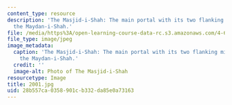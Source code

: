 ```yaml
---
content_type: resource
description: 'The Masjid-i-Shah: The main portal with its two flanking minarets overlooking
  the Maydan-i-Shah.'
file: /media/https%3A/open-learning-course-data-rc.s3.amazonaws.com/4-614-religious-architecture-and-islamic-cultures-fall-2002/28b557ca0358901cb332da85e0a73163_2001.jpg
file_type: image/jpeg
image_metadata:
  caption: 'The Masjid-i-Shah: The main portal with its two flanking minarets overlooking
    the Maydan-i-Shah.'
  credit: ''
  image-alt: Photo of The Masjid-i-Shah
resourcetype: Image
title: 2001.jpg
uid: 28b557ca-0358-901c-b332-da85e0a73163
---
```

